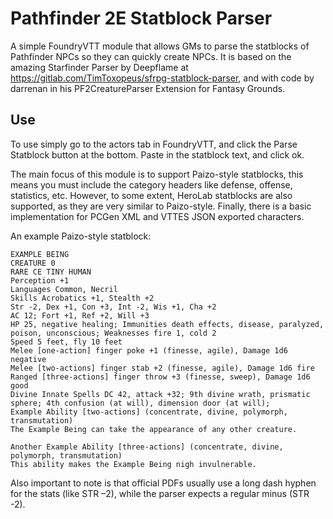 # Pathfinder 2E Statblock Parser

A simple FoundryVTT module that allows GMs to parse the statblocks of Pathfinder NPCs so they can quickly create NPCs. It is based on the amazing Starfinder Parser by Deepflame at https://gitlab.com/TimToxopeus/sfrpg-statblock-parser, and with code by darrenan in his PF2CreatureParser Extension for Fantasy Grounds.

## Use

To use simply go to the actors tab in FoundryVTT, and click the Parse Statblock button at the bottom. Paste in the statblock text, and click ok.

The main focus of this module is to support Paizo-style statblocks, this means you must include the category headers like defense, offense, statistics, etc. However, to some extent, HeroLab statblocks are also supported, as they are very similar to Paizo-style. Finally, there is a basic implementation for PCGen XML and VTTES JSON exported characters.

An example Paizo-style statblock:
~~~
EXAMPLE BEING
CREATURE 0
RARE CE TINY HUMAN
Perception +1
Languages Common, Necril
Skills Acrobatics +1, Stealth +2
Str -2, Dex +1, Con +3, Int -2, Wis +1, Cha +2
AC 12; Fort +1, Ref +2, Will +3
HP 25, negative healing; Immunities death effects, disease, paralyzed, poison, unconscious; Weaknesses fire 1, cold 2
Speed 5 feet, fly 10 feet
Melee [one-action] finger poke +1 (finesse, agile), Damage 1d6 negative
Melee [two-actions] finger stab +2 (finesse, agile), Damage 1d6 fire
Ranged [three-actions] finger throw +3 (finesse, sweep), Damage 1d6 good
Divine Innate Spells DC 42, attack +32; 9th divine wrath, prismatic sphere; 4th confusion (at will), dimension door (at will);
Example Ability [two-actions] (concentrate, divine, polymorph, transmutation)
The Example Being can take the appearance of any other creature.

Another Example Ability [three-actions] (concentrate, divine, polymorph, transmutation)
This ability makes the Example Being nigh invulnerable.

~~~

Also important to note is that official PDFs usually use a long dash hyphen for the stats (like STR –2), while the parser expects a regular minus (STR -2).

